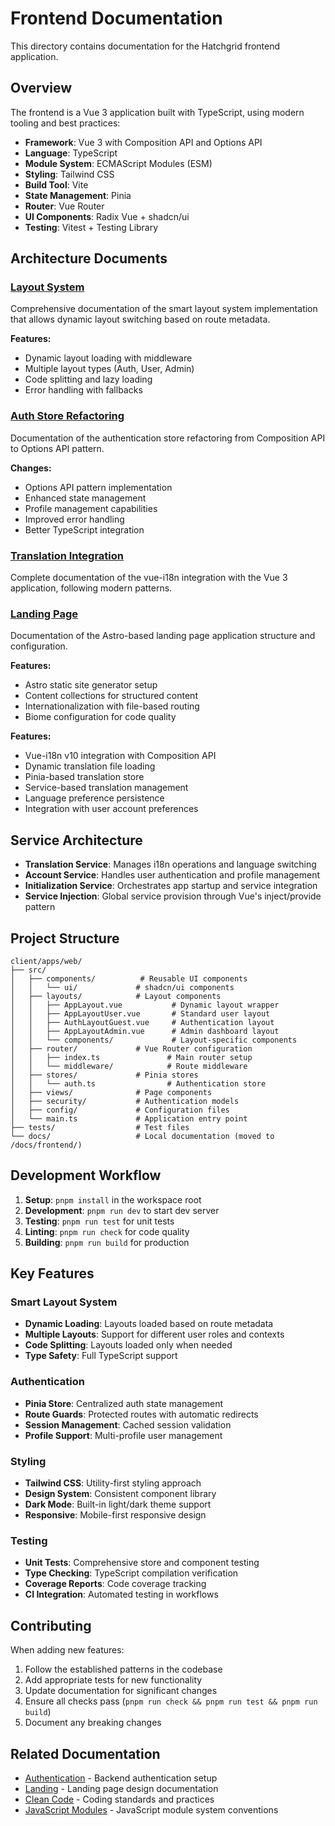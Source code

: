 # Frontend Documentation

This directory contains documentation for the Hatchgrid frontend application.

## Overview

The frontend is a Vue 3 application built with TypeScript, using modern tooling and best practices:

- **Framework**: Vue 3 with Composition API and Options API
- **Language**: TypeScript
- **Module System**: ECMAScript Modules (ESM)
- **Styling**: Tailwind CSS
- **Build Tool**: Vite
- **State Management**: Pinia
- **Router**: Vue Router
- **UI Components**: Radix Vue + shadcn/ui
- **Testing**: Vitest + Testing Library

## Architecture Documents

### [Layout System](layout-system.md)

Comprehensive documentation of the smart layout system implementation that allows dynamic layout switching based on route metadata.

**Features:**

- Dynamic layout loading with middleware
- Multiple layout types (Auth, User, Admin)
- Code splitting and lazy loading
- Error handling with fallbacks

### [Auth Store Refactoring](auth-store.md)

Documentation of the authentication store refactoring from Composition API to Options API pattern.

**Changes:**

- Options API pattern implementation
- Enhanced state management
- Profile management capabilities
- Improved error handling
- Better TypeScript integration

### [Translation Integration](TRANSLATION_INTEGRATION.md)

Complete documentation of the vue-i18n integration with the Vue 3 application, following modern patterns.

### [Landing Page](landing-page.md)

Documentation of the Astro-based landing page application structure and configuration.

**Features:**

- Astro static site generator setup
- Content collections for structured content
- Internationalization with file-based routing
- Biome configuration for code quality

**Features:**

- Vue-i18n v10 integration with Composition API
- Dynamic translation file loading
- Pinia-based translation store
- Service-based translation management
- Language preference persistence
- Integration with user account preferences

## Service Architecture

- **Translation Service**: Manages i18n operations and language switching
- **Account Service**: Handles user authentication and profile management
- **Initialization Service**: Orchestrates app startup and service integration
- **Service Injection**: Global service provision through Vue's inject/provide pattern

## Project Structure

```text
client/apps/web/
├── src/
│   ├── components/          # Reusable UI components
│   │   └── ui/             # shadcn/ui components
│   ├── layouts/            # Layout components
│   │   ├── AppLayout.vue           # Dynamic layout wrapper
│   │   ├── AppLayoutUser.vue       # Standard user layout
│   │   ├── AuthLayoutGuest.vue     # Authentication layout
│   │   ├── AppLayoutAdmin.vue      # Admin dashboard layout
│   │   └── components/             # Layout-specific components
│   ├── router/             # Vue Router configuration
│   │   ├── index.ts               # Main router setup
│   │   └── middleware/            # Route middleware
│   ├── stores/             # Pinia stores
│   │   └── auth.ts                # Authentication store
│   ├── views/              # Page components
│   ├── security/           # Authentication models
│   ├── config/             # Configuration files
│   └── main.ts             # Application entry point
├── tests/                  # Test files
└── docs/                   # Local documentation (moved to /docs/frontend/)
```

## Development Workflow

1. **Setup**: `pnpm install` in the workspace root
2. **Development**: `pnpm run dev` to start dev server
3. **Testing**: `pnpm run test` for unit tests
4. **Linting**: `pnpm run check` for code quality
5. **Building**: `pnpm run build` for production

## Key Features

### Smart Layout System

- **Dynamic Loading**: Layouts loaded based on route metadata
- **Multiple Layouts**: Support for different user roles and contexts
- **Code Splitting**: Layouts loaded only when needed
- **Type Safety**: Full TypeScript support

### Authentication

- **Pinia Store**: Centralized auth state management
- **Route Guards**: Protected routes with automatic redirects
- **Session Management**: Cached session validation
- **Profile Support**: Multi-profile user management

### Styling

- **Tailwind CSS**: Utility-first styling approach
- **Design System**: Consistent component library
- **Dark Mode**: Built-in light/dark theme support
- **Responsive**: Mobile-first responsive design

### Testing

- **Unit Tests**: Comprehensive store and component testing
- **Type Checking**: TypeScript compilation verification
- **Coverage Reports**: Code coverage tracking
- **CI Integration**: Automated testing in workflows

## Contributing

When adding new features:

1. Follow the established patterns in the codebase
2. Add appropriate tests for new functionality
3. Update documentation for significant changes
4. Ensure all checks pass (`pnpm run check && pnpm run test && pnpm run build`)
5. Document any breaking changes

## Related Documentation

- [Authentication](../authentication/) - Backend authentication setup
- [Landing](../landing/) - Landing page design documentation
- [Clean Code](../clean_code.md) - Coding standards and practices
- [JavaScript Modules](../conventions/javascript-modules.md) - JavaScript module system conventions
